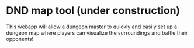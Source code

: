 # DND map tool (under construction)

This webapp will allow a dungeon master to quickly and easily set up a dungeon map where players can visualize the surroundings and battle their opponents!
